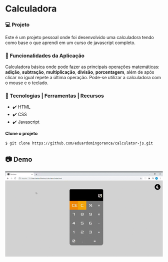 # Calculadora

### 💻 Projeto
Este é um projeto pessoal onde foi desenvolvido uma calculadora tendo como base o que aprendi em um curso de javascript completo.

### :bookmark_tabs: **Funcionalidades da Aplicação**
Calculadora básica onde pode fazer as principais operações matemáticas: **adição**, **subtração**, **multiplicação**, **divisão**, **porcentagem**,
além de após clicar no igual repete a última operação. Pode-se utilizar a calculadora com o mouse e o teclado.

### :wrench: Tecnologias | Ferramentas | Recursos
- ✔️ HTML
- ✔️ CSS
- ✔️ Javascript

**Clone o projeto**

```bash
$ git clone https://github.com/eduardomingoranca/calculator-js.git
```

## 📷 Demo 
![calculator](https://github.com/eduardomingoranca/calculator-js/blob/master/Calculator.gif)
